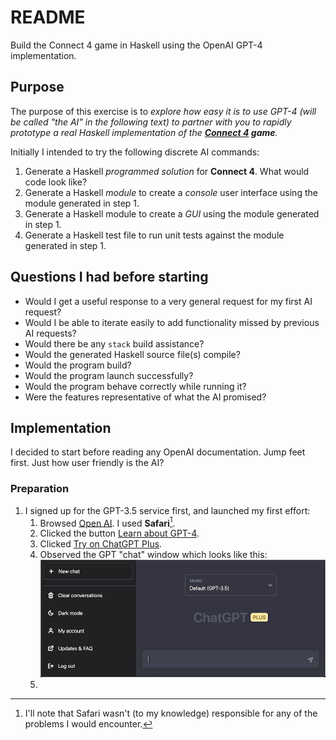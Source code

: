 # README

Build the Connect 4 game in Haskell using the OpenAI GPT-4 implementation.

## Purpose

The purpose of this exercise is to *explore how easy it is to use GPT-4 (will be called "the AI" in the following text) to partner with you to rapidly prototype a real Haskell implementation of the **[Connect 4](https://en.wikipedia.org/wiki/Connect_Four) game**.*

Initially I intended to try the following discrete AI commands:

1. Generate a Haskell *programmed solution* for **Connect 4**.  What would code look like?
2. Generate a Haskell *module* to create a *console* user interface using the module generated in step 1.
3. Generate a Haskell module to create a *GUI* using the module generated in step 1.
4. Generate a Haskell test file to run unit tests against the module generated in step 1.

## Questions I had before starting

* Would I get a useful response to a very general request for my first AI request?
* Would I be able to iterate easily to add functionality missed by previous AI requests?
* Would there be any `stack` build assistance?
* Would the generated Haskell source file(s) compile?
* Would the program build?
* Would the program launch successfully?
* Would the program behave correctly while running it?
* Were the features representative of what the AI promised?

## Implementation

I decided to start before reading any OpenAI documentation.  Jump feet first.  Just how user friendly is the AI?

### Preparation

1. I signed up for the GPT-3.5 service first, and launched my first effort:
    1. Browsed [Open AI](https://openai.com).  I used **Safari**[^1].
    2. Clicked the button [Learn about GPT-4](https://openai.com/product/gpt-4).
    3. Clicked [Try on ChatGPT Plus](http://chat.openai.com/).
    4. Observed the GPT "chat" window which looks like this:
        ![Initial GPT Chat Window](images/InitialGPTChatWindow.png)
    5.

[^1]: I'll note that Safari wasn't (to my knowledge) responsible for any of the problems I would encounter.
